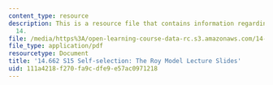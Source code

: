 ```yaml
---
content_type: resource
description: This is a resource file that contains information regarding lecture slide
  14.
file: /media/https%3A/open-learning-course-data-rc.s3.amazonaws.com/14-662-labor-economics-ii-spring-2015/111a4218f270fa9cdfe9e57ac0971218_MIT14_662S15_lec_slides14.pdf
file_type: application/pdf
resourcetype: Document
title: '14.662 S15 Self-selection: The Roy Model Lecture Slides'
uid: 111a4218-f270-fa9c-dfe9-e57ac0971218
---
```

